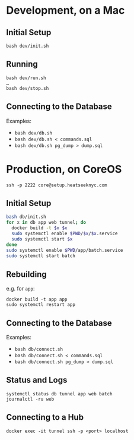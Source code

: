 
# Development, on a Mac

## Initial Setup

    bash dev/init.sh

## Running

    bash dev/run.sh
    …
    bash dev/stop.sh

## Connecting to the Database
Examples:
- `bash dev/db.sh`
- `bash dev/db.sh < commands.sql`
- `bash dev/db.sh pg_dump > dump.sql`


# Production, on CoreOS

`ssh -p 2222 core@setup.heatseeknyc.com`

## Initial Setup
```bash
bash db/init.sh
for x in db app web tunnel; do
  docker build -t $x $x
  sudo systemctl enable $PWD/$x/$x.service
  sudo systemctl start $x
done
sudo systemctl enable $PWD/app/batch.service
sudo systemctl start batch
```

## Rebuilding
e.g. for `app`:

    docker build -t app app
    sudo systemctl restart app

## Connecting to the Database
Examples:
- `bash db/connect.sh`
- `bash db/connect.sh < commands.sql`
- `bash db/connect.sh pg_dump > dump.sql`

## Status and Logs

    systemctl status db tunnel app web batch
    journalctl -ru web

## Connecting to a Hub

    docker exec -it tunnel ssh -p <port> localhost
